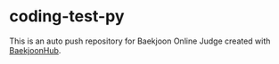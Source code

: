 # coding-test-py
This is an auto push repository for Baekjoon Online Judge created with [BaekjoonHub](https://github.com/BaekjoonHub/BaekjoonHub).
